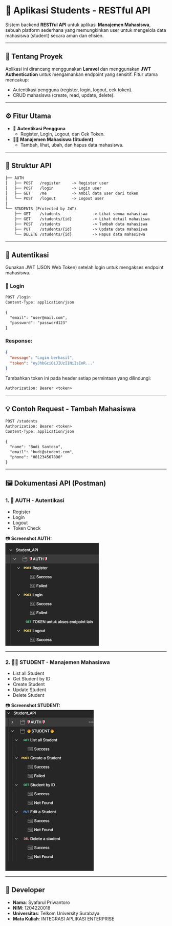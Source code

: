 # 📘 Aplikasi Students - RESTful API

Sistem backend **RESTful API** untuk aplikasi **Manajemen Mahasiswa**, sebuah platform sederhana yang memungkinkan user untuk mengelola data mahasiswa (student) secara aman dan efisien.

---

## 🧾 Tentang Proyek

Aplikasi ini dirancang menggunakan **Laravel** dan menggunakan **JWT Authentication** untuk mengamankan endpoint yang sensitif. Fitur utama mencakup:

- Autentikasi pengguna (register, login, logout, cek token).
- CRUD mahasiswa (create, read, update, delete).

---

## ⚙️ Fitur Utama

- 🔐 **Autentikasi Pengguna**
  - Register, Login, Logout, dan Cek Token.
- 🧑‍🎓 **Manajemen Mahasiswa (Student)**
  - Tambah, lihat, ubah, dan hapus data mahasiswa.

---

## 🧱 Struktur API

```
├── AUTH
│   ├── POST   /register     -> Register user
│   ├── POST   /login        -> Login user
│   ├── GET    /me           -> Ambil data user dari token
│   └── POST   /logout       -> Logout user
│
└── STUDENTS (Protected by JWT)
    ├── GET    /students              -> Lihat semua mahasiswa
    ├── GET    /students/{id}         -> Lihat detail mahasiswa
    ├── POST   /students              -> Tambah data mahasiswa
    ├── PUT    /students/{id}         -> Update data mahasiswa
    └── DELETE /students/{id}         -> Hapus data mahasiswa
```

---

## 🔐 Autentikasi

Gunakan JWT (JSON Web Token) setelah login untuk mengakses endpoint mahasiswa.

### 🔑 Login
```http
POST /login
Content-Type: application/json

{
  "email": "user@mail.com",
  "password": "password123"
}
```

### Response:
```json
{
  "message": "Login berhasil",
  "token": "eyJhbGciOiJIUzI1NiIsInR..."
}
```
Tambahkan token ini pada header setiap permintaan yang dilindungi:
```
Authorization: Bearer <token>
```

---

## 💡 Contoh Request - Tambah Mahasiswa
```http
POST /students
Authorization: Bearer <token>
Content-Type: application/json

{
  "name": "Budi Santoso",
  "email": "budi@student.com",
  "phone": "081234567890"
}
```

---

## 🖼️ Dokumentasi API (Postman)

### 1. 🔐 AUTH - Autentikasi
- Register
- Login
- Logout
- Token Check

📷 **Screenshot AUTH:**  
![AUTH](https://github.com/farul1/Belajar_API/blob/main/public/foto/auth.png)

---

### 2. 🧑‍🎓 STUDENT - Manajemen Mahasiswa
- List all Student  
- Get Student by ID  
- Create Student  
- Update Student  
- Delete Student  

📷 **Screenshot STUDENT:**  
![STUDENT](https://github.com/farul1/Belajar_API/blob/main/public/foto/student.png)

---

## 👤 Developer

- **Nama**: Syafarul Priwantoro
- **NIM**: 1204220018
- **Universitas**: Telkom University Surabaya
- **Mata Kuliah**: INTEGRASI APLIKASI ENTERPRISE

